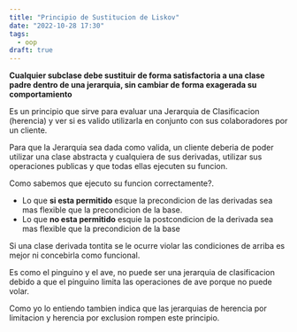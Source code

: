 ```yaml
---
title: "Principio de Sustitucion de Liskov"
date: "2022-10-28 17:30"
tags: 
  - oop
draft: true
---
```

**Cualquier subclase debe sustituir de forma satisfactoria a una clase padre dentro de una jerarquia, sin cambiar de forma exagerada su comportamiento**

Es un principio que sirve para evaluar una Jerarquia de Clasificacion (herencia) y ver si es valido utilizarla en conjunto con sus colaboradores por un cliente.

Para que la Jerarquia sea dada como valida, un cliente deberia de poder utilizar una clase abstracta y cualquiera de sus derivadas, utilizar sus operaciones publicas y que todas ellas ejecuten su funcion.

Como sabemos que ejecuto su funcion correctamente?.
- Lo que **si esta permitido** esque la precondicion de las derivadas sea mas flexible que la precondicion de la base.
- Lo que **no esta permitido** esquie la postcondicion de la derivada sea mas flexible que la precondicion de la base

Si una clase derivada tontita se le ocurre violar las condiciones de arriba es mejor ni concebirla como funcional.

Es como el pinguino y el ave, no puede ser una jerarquia de clasificacion debido a que el pinguino limita las operaciones de ave porque no puede volar.

Como yo lo entiendo tambien indica que las jerarquias de herencia por limitacion y herencia por exclusion rompen este principio.

